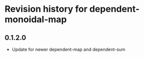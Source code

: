# Revision history for dependent-monoidal-map

## 0.1.2.0

* Update for newer dependent-map and dependent-sum
